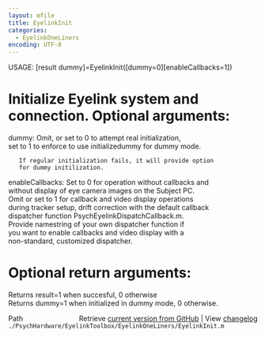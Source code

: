 ```yaml
---
layout: mfile
title: EyelinkInit
categories:
  - EyelinkOneLiners
encoding: UTF-8
---
```


USAGE: [result dummy]=EyelinkInit([dummy=0][enableCallbacks=1])  

# Initialize Eyelink system and connection. Optional arguments:  

dummy: Omit, or set to 0 to attempt real initialization,  
       set to 1 to enforce to use initializedummy for dummy mode.  

       If regular initialization fails, it will provide option  
       for dummy initilization.  

enableCallbacks: Set to 0 for operation without callbacks and  
                 without display of eye camera images on the Subject PC.  
                 Omit or set to 1 for callback and video display operations  
                 during tracker setup, drift correction with the default callback  
                 dispatcher function PsychEyelinkDispatchCallback.m.  
                 Provide namestring of your own dispatcher function if  
                 you want to enable callbacks and video display with a  
                 non-standard, customized dispatcher.  

# Optional return arguments:  

Returns result=1 when succesful, 0 otherwise  
Returns dummy=1 when initialized in dummy mode, 0 otherwise.  



<div class="code_header" style="text-align:right;">
  <span style="float:left;">Path&nbsp;&nbsp;</span> <span class="counter">Retrieve <a href=
  "https://raw.github.com/Psychtoolbox-3/Psychtoolbox-3/beta/./PsychHardware/EyelinkToolbox/EyelinkOneLiners/EyelinkInit.m">current version from GitHub</a> | View <a href=
  "https://github.com/Psychtoolbox-3/Psychtoolbox-3/commits/beta/./PsychHardware/EyelinkToolbox/EyelinkOneLiners/EyelinkInit.m">changelog</a></span>
</div>
<div class="code">
  <code>./PsychHardware/EyelinkToolbox/EyelinkOneLiners/EyelinkInit.m</code>
</div>
